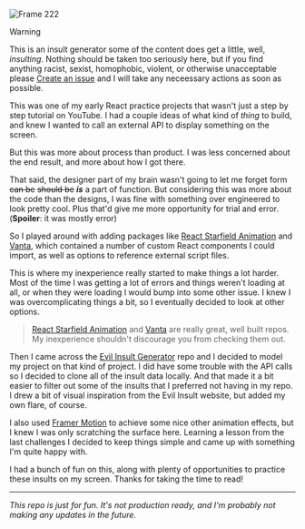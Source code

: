 ![Frame 222](https://github.com/dano707/insult-gen/assets/23415008/10a0e389-2e6d-4c10-a1a0-f94282c4e3d0)




> [!WARNING]
> This is an insult generator some of the content does get a little, well, _insulting_. Nothing should be taken too seriously here, but if you find anything racist, sexist, homophobic, violent, or otherwise unacceptable please [Create an issue](https://github.com/dano707/insult-gen/issues/new?assignees=dano707&labels=inappropriate-content-report&projects=&template=inappropriate-content-report.md&title=Inappropriate+Content+Report) and I will take any neceessary actions as soon as possible.

This was one of my early React practice projects that wasn't just a step by step tutorial  on YouTube. I had a couple ideas of what kind of _thing_ to build, and knew I wanted to call an external API to display something on the screen.

But this was more about process than product. I was less concerned about the end result, and more about how I got there.

That said, the designer part of my brain wasn't going to let me forget form ~~can be~~ ~~should be~~ **_is_** a part of function. But considering this was more about the code than the designs, I was fine with something over engineered to look pretty cool. Plus that'd give me more opportunity for trial and error. (**Spoiler**: it was mostly error)

So I played around with adding packages like [React Starfield Animation](https://github.com/transitive-bullshit/react-starfield-animation) and [Vanta](https://github.com/tengbao/vanta), which contained a number of custom React components I could import, as well as options to reference external script files.

This is where my inexperience really started to make things a lot harder. Most of the time I was getting a lot of errors and things weren't loading at all, or when they were loading I would bump into some other issue. I knew I was overcomplicating things a bit, so I eventually decided to look at other options.

> [React Starfield Animation](https://github.com/transitive-bullshit/react-starfield-animation) and [Vanta](https://github.com/tengbao/vanta) are really great, well built repos. My inexperience shouldn't discourage you from checking them out.

Then I came across the [Evil Insult Generator](https://github.com/EvilInsultGenerator) repo and I decided to model my project on that kind of project. I did have some trouble with the API calls so I decided to clone all of the insult data locally. And that made it a bit easier to filter out some of the insults that I preferred not having in my repo. I drew a bit of visual inspiration from the Evil Insult website, but added my own flare, of course.

I also used [Framer Motion](https://github.com/framer/motion) to achieve some nice other animation effects, but I knew I was only scratching the surface here. Learning a lesson from the last challenges I decided to keep things simple and came up with something I'm quite happy with.

I had a bunch of fun on this, along with plenty of opportunities to practice these insults on my screen. Thanks for taking the time to read!

---
_This repo is just for fun. It's not production ready, and I'm probably not making any updates in the future._

